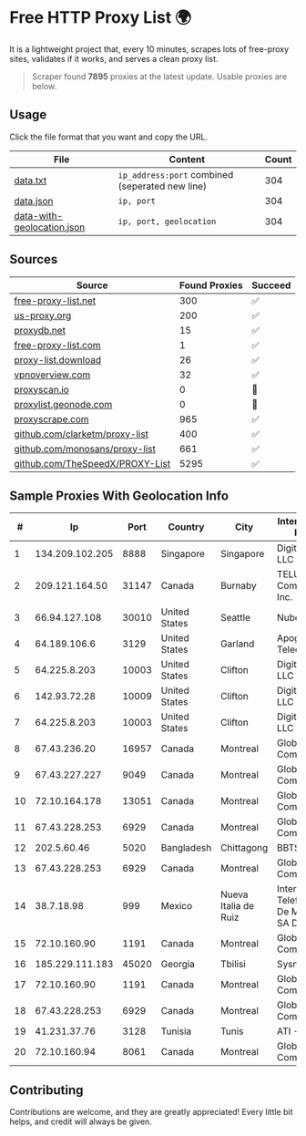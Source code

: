 
# Free HTTP Proxy List 🌍

It is a lightweight project that, every 10 minutes, scrapes lots of free-proxy sites, validates if it works, and serves a clean proxy list.


> Scraper found **7895** proxies at the latest update. Usable proxies are below.

## Usage

Click the file format that you want and copy the URL.


|File|Content|Count|
|----|-------|-----|
|[data.txt](https://raw.githubusercontent.com/themiralay/Proxy-List-World/master/data.txt)|`ip_address:port` combined (seperated new line)|304|
|[data.json](https://raw.githubusercontent.com/themiralay/Proxy-List-World/master/data.json)|`ip, port`|304|
|[data-with-geolocation.json](https://raw.githubusercontent.com/themiralay/Proxy-List-World/master/data-with-geolocation.json)|`ip, port, geolocation`|304|

## Sources

|Source|Found Proxies|Succeed|
|------|-------------|-------|
|[free-proxy-list.net](https://free-proxy-list.net)|300|✅|
|[us-proxy.org](https://www.us-proxy.org)|200|✅|
|[proxydb.net](http://proxydb.net)|15|✅|
|[free-proxy-list.com](https://free-proxy-list.com/?page=&port=&type%5B%5D=http&type%5B%5D=https&up_time=0&search=Search)|1|✅|
|[proxy-list.download](https://www.proxy-list.download/HTTP)|26|✅|
|[vpnoverview.com](https://vpnoverview.com/privacy/anonymous-browsing/free-proxy-servers)|32|✅|
|[proxyscan.io](https://www.proxyscan.io)|0|🚫|
|[proxylist.geonode.com](https://proxylist.geonode.com/api/proxy-list?limit=300&page=1&sort_by=lastChecked&sort_type=desc&protocols=http,https)|0|🚫|
|[proxyscrape.com](https://api.proxyscrape.com/v2/?request=displayproxies&protocol=http&timeout=10000&country=all&ssl=all&anonymity=all)|965|✅|
|[github.com/clarketm/proxy-list](https://raw.githubusercontent.com/clarketm/proxy-list/master/proxy-list-raw.txt)|400|✅|
|[github.com/monosans/proxy-list](https://raw.githubusercontent.com/monosans/proxy-list/main/proxies/http.txt)|661|✅|
|[github.com/TheSpeedX/PROXY-List](https://raw.githubusercontent.com/TheSpeedX/PROXY-List/master/http.txt)|5295|✅|


## Sample Proxies With Geolocation Info

|#|Ip|Port|Country|City|Internet Service Provider|
|-|--|----|-------|----|-------------------------|
|1|134.209.102.205|8888|Singapore|Singapore|DigitalOcean, LLC|
|2|209.121.164.50|31147|Canada|Burnaby|TELUS Communications Inc.|
|3|66.94.127.108|30010|United States|Seattle|Nubes, LLC|
|4|64.189.106.6|3129|United States|Garland|Apogee Telecom Inc.|
|5|64.225.8.203|10003|United States|Clifton|DigitalOcean, LLC|
|6|142.93.72.28|10009|United States|Clifton|DigitalOcean, LLC|
|7|64.225.8.203|10003|United States|Clifton|DigitalOcean, LLC|
|8|67.43.236.20|16957|Canada|Montreal|GloboTech Communications|
|9|67.43.227.227|9049|Canada|Montreal|GloboTech Communications|
|10|72.10.164.178|13051|Canada|Montreal|GloboTech Communications|
|11|67.43.228.253|6929|Canada|Montreal|GloboTech Communications|
|12|202.5.60.46|5020|Bangladesh|Chittagong|BBTS-NEW|
|13|67.43.228.253|6929|Canada|Montreal|GloboTech Communications|
|14|38.7.18.98|999|Mexico|Nueva Italia de Ruiz|Internet Telefonia Y TV De Michoacan SA De CV|
|15|72.10.160.90|1191|Canada|Montreal|GloboTech Communications|
|16|185.229.111.183|45020|Georgia|Tbilisi|Sysnet LLC|
|17|72.10.160.90|1191|Canada|Montreal|GloboTech Communications|
|18|67.43.228.253|6929|Canada|Montreal|GloboTech Communications|
|19|41.231.37.76|3128|Tunisia|Tunis|ATI - ISP|
|20|72.10.160.94|8061|Canada|Montreal|GloboTech Communications|



## Contributing

Contributions are welcome, and they are greatly appreciated! Every
little bit helps, and credit will always be given.

